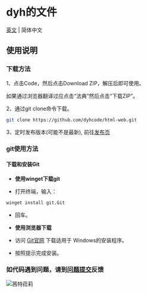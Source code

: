 # dyh的文件

[英文](./README.md) | 简体中文

## 使用说明

### 下载方法

1、点击Code，然后点击Download ZIP，解压后即可使用。

如果通过浏览器翻译过应点击“法典”然后点击“下载ZIP”。

2、通过git clone命令下载。

```bash
git clone https://github.com/dyhcode/html-web.git
```

3、定时发布版本(可能不是最新),
前往[发布页](https://github.com/dyhcode/html-web/releases)

### git使用方法

#### 下载和安装Git

- **使用winget下载git**

- 打开终端，输入：

```bash
winget install git.Git
```

- 回车。

- **使用浏览器下载**

- 访问 [Git官网](https://git-scm.com/downloads/win) 下载适用于
Windows的安装程序。

- 按照提示完成安装。

### 如代码遇到问题，请到[问题提交](https://github.com/dyhcode/html-web/issues)反馈

![茜特菈莉](./image/茜特菈莉.png)
<!-- 我的茜特菈莉就是好看 -->
